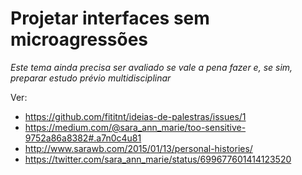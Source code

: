 # Projetar interfaces sem microagressões

_Este tema ainda precisa ser avaliado se vale a pena fazer e, se sim, preparar
estudo prévio multidisciplinar_

Ver:

- https://github.com/fititnt/ideias-de-palestras/issues/1
- https://medium.com/@sara_ann_marie/too-sensitive-9752a86a8382#.a7n0c4u81
- http://www.sarawb.com/2015/01/13/personal-histories/
- https://twitter.com/sara_ann_marie/status/699677601414123520